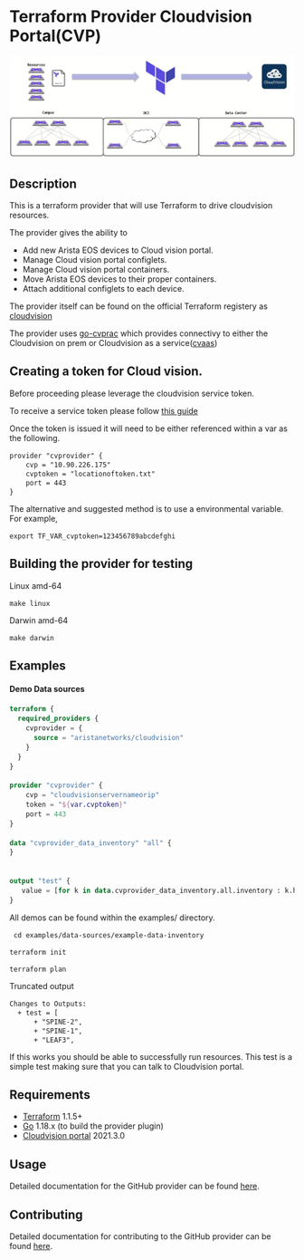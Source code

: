 Terraform Provider Cloudvision Portal(CVP)
=========================


![Alt text](images/overall.jpg?raw=true "Overall")

## Description

This is a terraform provider that will use Terraform to drive cloudvision resources.

The provider gives the ability to
- Add new Arista EOS devices to Cloud vision portal.
- Manage Cloud vision portal configlets.
- Manage Cloud vision portal containers.
- Move Arista EOS devices to their proper containers.
- Attach additional configlets to each device.

The provider itself can be found on the official Terraform registery as [cloudvision](https://registry.terraform.io/providers/aristanetworks/cloudvision/latest)

The provider uses [go-cvprac](https://github.com/aristanetworks/go-cvprac) which provides connectivy to either the Cloudvision on prem or Cloudvision as a service([cvaas](https://www.arista.com/en/cg-cv/cv-cloudvision-as-a-service))

## Creating a token for Cloud vision.
Before proceeding please leverage the cloudvision service token.

To receive a service token please follow [this guide](https://www.arista.com/en/cg-cv/cv-service-accounts)

Once the token is issued it will need to be either referenced within a var as the following.

```
provider "cvprovider" {
    cvp = "10.90.226.175"
    cvptoken = "locationoftoken.txt"
    port = 443
}

```

The alternative and suggested method is to use a environmental variable.  For example,

```
export TF_VAR_cvptoken=123456789abcdefghi
```

## Building the provider for testing

Linux amd-64
```
make linux
```

Darwin amd-64
```
make darwin
```

## Examples

#### Demo Data sources
```terraform
terraform {
  required_providers {
    cvprovider = {
      source = "aristanetworks/cloudvision"
    }
  }
}

provider "cvprovider" {
    cvp = "cloudvisionservernameorip"
    token = "${var.cvptoken}"
    port = 443
}

data "cvprovider_data_inventory" "all" {
}


output "test" {
   value = [for k in data.cvprovider_data_inventory.all.inventory : k.hostname]
}
```


All demos can be found within the examples/ directory.

```
 cd examples/data-sources/example-data-inventory
 ```

```
terraform init
```

```
terraform plan
```

Truncated output

```
Changes to Outputs:
  + test = [
      + "SPINE-2",
      + "SPINE-1",
      + "LEAF3",
```

If this works you should be able to successfully run resources.  This test is a simple test making sure that you can talk to Cloudvision portal.

## Requirements

-	[Terraform](https://www.terraform.io/downloads.html) 1.1.5+
-	[Go](https://golang.org/doc/install) 1.18.x (to build the provider plugin)
-   [Cloudvision portal](https://www.arista.com/en/cg-cv/cv-cloudvision-portal-cvp-overview) 2021.3.0

## Usage

Detailed documentation for the GitHub provider can be found [here](https://www.terraform.io/docs/providers/github/index.html).

## Contributing

Detailed documentation for contributing to the GitHub provider can be found [here](contributing.md).
